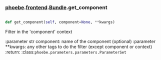 ### [phoebe](phoebe.md).[frontend](frontend.md).[Bundle](Bundle.md).get_component

```py

def get_component(self, component=None, **kwargs)

```



Filter in the 'component' context

:parameter str component: name of the component (optional)
:parameter **kwargs: any other tags to do the filter
    (except component or context)
:return: :class:`phoebe.parameters.parameters.ParameterSet`

